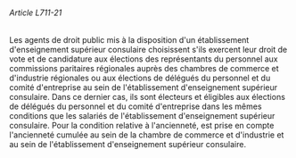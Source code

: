 ###### Article L711-21

Les agents de droit public mis à la disposition d'un établissement d'enseignement supérieur consulaire choisissent s'ils exercent leur droit de vote et de candidature aux élections des représentants du personnel aux commissions paritaires régionales auprès des chambres de commerce et d'industrie régionales ou aux élections de délégués du personnel et du comité d'entreprise au sein de l'établissement d'enseignement supérieur consulaire. Dans ce dernier cas, ils sont électeurs et éligibles aux élections de délégués du personnel et du comité d'entreprise dans les mêmes conditions que les salariés de l'établissement d'enseignement supérieur consulaire. Pour la condition relative à l'ancienneté, est prise en compte l'ancienneté cumulée au sein de la chambre de commerce et d'industrie et au sein de l'établissement d'enseignement supérieur consulaire.

